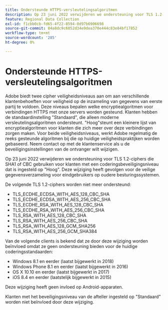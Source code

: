 ```yaml
---
title: Ondersteunde HTTPS-versleutelingsalgoritmen
description: Op 23 juni 2022 verwijderen we ondersteuning voor TLS 1.2-ciphers die SHA1 of CBC gebruiken voor klanten met een coderingsbeveiligingsniveau dat is ingesteld op "Hoog".
feature: Regional Data Collection
exl-id: f1cbb0cb-fd65-4f22-8594-0d97b6906698
source-git-commit: 84a8dc9c6052d34e9dea370e444c83e84bf17852
workflow-type: tm+mt
source-wordcount: '285'
ht-degree: 0%

---
```


# Ondersteunde HTTPS-versleutelingsalgoritmen

Adobe biedt twee cipher veiligheidsniveaus aan om aan verschillende klantenbehoeften voor veiligheid op de inzameling van gegevens van eerste partij te voldoen. Deze niveaus bepalen welke encryptiealgoritmen voor verbindingen HTTPS met onze servers worden gesteund. Klanten hebben de standaardinstelling &quot;Standaard&quot;, die alleen moderne versleutelingsalgoritmen ondersteunt. &quot;Hoog&quot;steunt een kleinere lijst van encryptiealgoritmen voor klanten die zich meer over deze verbindingen zorgen maken. Voor beide veiligheidsniveaus, werkt Adobe regelmatig de reeks gesteunde algoritmen bij die op huidige veiligheidspraktijken worden gebaseerd. Neem contact op met de klantenservice als u de beveiligingsinstellingen van de ontvanger wilt wijzigen.

Op 23 juni 2022 verwijderen we ondersteuning voor TLS 1.2-ciphers die SHA1 of CBC gebruiken voor klanten met een coderingsbeveiligingsniveau dat is ingesteld op &quot;Hoog&quot;.  Deze wijziging heeft gevolgen voor de veilige gegevensverzameling voor eindgebruikers op oudere besturingssystemen.

De volgende TLS 1.2-ciphers worden niet meer ondersteund:

* TLS_ECDHE_ECDSA_WITH_AES_128_CBC_SHA
* TLS_ECDHE_ECDSA_WITH_AES_256_CBC_SHA
* TLS_ECDHE_RSA_WITH_AES_128_CBC_SHA
* TLS_ECDHE_RSA_WITH_AES_256_CBC_SHA
* TLS_RSA_WITH_AES_128_CBC_SHA
* TLS_RSA_WITH_AES_256_CBC_SHA
* TLS_RSA_WITH_AES_128_GCM_SHA256
* TLS_RSA_WITH_AES_256_GCM_SHA384

Van de volgende clients is bekend dat ze door deze wijziging worden beïnvloed omdat ze geen ondersteuning bieden voor de huidige coderingsstandaarden:

* Windows 8.1 en eerder (laatst bijgewerkt in 2018)
* Windows Phone 8.1 en eerder (laatst bijgewerkt in 2016)
* OS X 10.10 en eerder (laatst bijgewerkt in 2017)
* iOS 8.4 en eerder (laatstelijk bijgewerkt in 2015)

Deze wijziging heeft geen invloed op Android-apparaten.

Klanten met het beveiligingsniveau van de afteller ingesteld op &quot;Standaard&quot; worden niet beïnvloed door deze wijziging.
